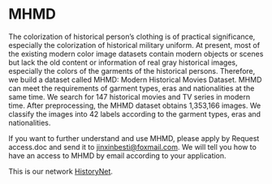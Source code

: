 # MHMD
The colorization of historical person’s clothing is of practical significance, especially the colorization of historical military uniform.  At present, most of the existing modern color image datasets contain modern objects or scenes but lack the old content or information of real gray historical images, especially the colors of the garments of the historical persons. Therefore, we build a dataset called MHMD: Modern Historical Movies Dataset. MHMD can meet the requirements of garment types, eras and nationalities at the same time. We search for 147 historical movies and TV series in modern time. After preprocessing, the MHMD dataset obtains 1,353,166 images. We classify the images into 42 labels according to the garment types, eras and nationalities.

If you want to further understand and use MHMD, please apply by Request access.doc and send it to jinxinbesti@foxmail.com. We will tell you how to have an access to MHMD by email according to your application.

This is our network [HistoryNet](https://github.com/BestiVictory/HistoryNet).


